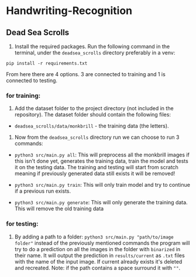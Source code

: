 # Handwriting-Recognition

## Dead Sea Scrolls

1. Install the required packages.
Run the following command in the terminal, under the `deadsea_scrolls` directory preferably in a venv:
```
pip install -r requirements.txt
```

From here there are 4 options. 3 are connected to training and
1 is connected to testing.

### for training:

1. Add the dataset folder to the project directory (not included in the repository). 
The dataset folder should contain the following files:
- ```deadsea_scrolls/data/monkbrill``` - the training data (the letters).

1. Now from the `deadsea_scrolls` directory run we can choose to run 3 commands:

- ```python3 src/main.py all```:
This will preprocess all the monkbrill images if this isn't done yet,
generates the training data, train the model and tests it on the testing data.
The training and testing will start from scratch meaning if previously generated data
still exists it will be removed!

- ```python3 src/main.py train```:
This will only train model and try to continue if a previous run exists.

- ```python3 src/main.py generate```:
This will only generate the training data. This will remove the old training data

### for testing:

1. By adding a path to a folder: ```python3 src/main.py "path/to/image folder"``` instead of the previously mentioned commands the
program will try to do a prediction on all the images in the folder with `binarized` 
in their name. It will output the prediction in `results/current` as `.txt` files with
the name of the input image. If current already exists it's deleted and recreated.
Note: if the path contains a space surround it with `""`.
